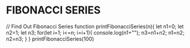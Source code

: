 # FIBONACCI SERIES
// Find Out Fibonacci Series
function printFibonacciSeries(n){
    let n1=0;
    let n2=1;
    let n3;
    for(let i=1; i<=n; i=i+1){
        console.log(n1+"");
        n3=n1+n2;
        n1=n2;
        n2=n3;
    }
}
printFibonacciSeries(100)
